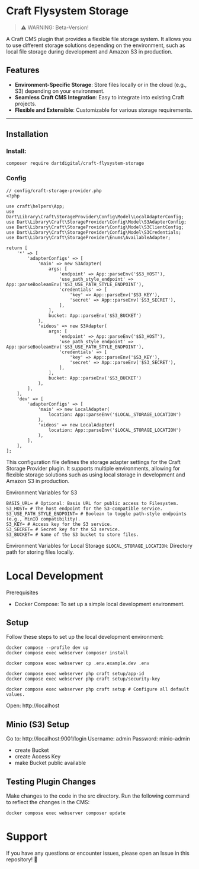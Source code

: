 # Craft Flysystem Storage

> ⚠️ WARNING: Beta-Version!

A Craft CMS plugin that provides a flexible file storage system. It allows you to use different storage solutions depending on the environment, such as local file storage during development and Amazon S3 in production.

## Features

- **Environment-Specific Storage**: Store files locally or in the cloud (e.g., S3) depending on your environment.
- **Seamless Craft CMS Integration**: Easy to integrate into existing Craft projects.
- **Flexible and Extensible**: Customizable for various storage requirements.

---

## Installation

### Install:  
`composer require dartdigital/craft-flysystem-storage`

### Config
```
// config/craft-storage-provider.php
<?php

use craft\helpers\App;
use Dart\Library\Craft\StorageProvider\Config\Model\LocalAdapterConfig;
use Dart\Library\Craft\StorageProvider\Config\Model\S3AdapterConfig;
use Dart\Library\Craft\StorageProvider\Config\Model\S3ClientConfig;
use Dart\Library\Craft\StorageProvider\Config\Model\S3Credentials;
use Dart\Library\Craft\StorageProvider\Enums\AvailableAdapter;

return [
    '*' => [
        'adapterConfigs' => [
            'main' => new S3Adapter(
                args: [
                    'endpoint' => App::parseEnv('$S3_HOST'),
                    'use_path_style_endpoint' => App::parseBooleanEnv('$S3_USE_PATH_STYLE_ENDPOINT'),
                    'credentials' => [
                        'key' => App::parseEnv('$S3_KEY'),
                        'secret' => App::parseEnv('$S3_SECRET'),
                    ],
                ],
                bucket: App::parseEnv('$S3_BUCKET')
            ),
            'videos' => new S3Adapter(
                args: [
                    'endpoint' => App::parseEnv('$S3_HOST'),
                    'use_path_style_endpoint' => App::parseBooleanEnv('$S3_USE_PATH_STYLE_ENDPOINT'),
                    'credentials' => [
                        'key' => App::parseEnv('$S3_KEY'),
                        'secret' => App::parseEnv('$S3_SECRET'),
                    ],
                ],
                bucket: App::parseEnv('$S3_BUCKET')
            ),
        ],
    ],
    'dev' => [
        'adapterConfigs' => [
            'main' => new LocalAdapter(
                location: App::parseEnv('$LOCAL_STORAGE_LOCATION')
            ),
            'videos' => new LocalAdapter(
                location: App::parseEnv('$LOCAL_STORAGE_LOCATION')
            ),
        ],
    ],
];
```

This configuration file defines the storage adapter settings for the Craft Storage Provider plugin. It supports multiple environments, allowing for flexible storage solutions such as using local storage in development and Amazon S3 in production.


Environment Variables for S3
```
BASIS_URL= # Optional: Basis URL for public access to Filesystem. 
S3_HOST= # The host endpoint for the S3-compatible service.
S3_USE_PATH_STYLE_ENDPOINT= # Boolean to toggle path-style endpoints (e.g., MinIO compatibility).
S3_KEY= # Access key for the S3 service.
S3_SECRET= # Secret key for the S3 service.
S3_BUCKET= # Name of the S3 bucket to store files.
```

Environment Variables for Local Storage
	`$LOCAL_STORAGE_LOCATION`: Directory path for storing files locally.


# Local Development

Prerequisites
- Docker Compose: To set up a simple local development environment.

## Setup

Follow these steps to set up the local development environment:

```
docker compose --profile dev up
docker compose exec webserver composer install

docker compose exec webserver cp .env.example.dev .env

docker compose exec webserver php craft setup/app-id
docker compose exec webserver php craft setup/security-key

docker compose exec webserver php craft setup # Configure all default values.
```

Open:
http://localhost

## Minio (S3) Setup

Go to: http://localhost:9001/login
Username: admin
Password: minio-admin

- create Bucket
- create Access Key
- make Bucket public available

## Testing Plugin Changes

Make changes to the code in the src directory. Run the following command to reflect the changes in the CMS:

```
docker compose exec webserver composer update
```

# Support

If you have any questions or encounter issues, please open an Issue in this repository! 🎉

